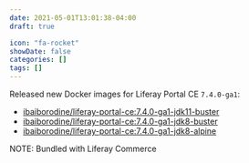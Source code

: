 ```yaml
---
date: 2021-05-01T13:01:38-04:00
draft: true

icon: "fa-rocket"
showDate: false
categories: []
tags: []
---
```


Released new Docker images for Liferay Portal CE `7.4.0-ga1`:
- [ibaiborodine/liferay-portal-ce:7.4.0-ga1-jdk11-buster](https://hub.docker.com/layers/ibaiborodine/liferay-portal-ce/7.4.0-ga1-jdk11-buster/images/sha256-fe8a0a1097f8d51608b87ef95192ba3e7cf4079bf40f1701fffa7fb03fcf91c4?context=explore)
- [ibaiborodine/liferay-portal-ce:7.4.0-ga1-jdk8-buster](https://hub.docker.com/layers/ibaiborodine/liferay-portal-ce/7.4.0-ga1-jdk8-buster/images/sha256-3ea0b4779b7f984bc929a2d3c36b4e7970739a3a3c50f76cc9823462e253daaf?context=explore)
- [ibaiborodine/liferay-portal-ce:7.4.0-ga1-jdk8-alpine](https://hub.docker.com/layers/ibaiborodine/liferay-portal-ce/7.4.0-ga1-jdk8-alpine/images/sha256-0c120a2f7d9c59484ed38ed281a4cda463feb4023ee60e927f916817158680b8?context=explore)

NOTE: Bundled with Liferay Commerce
